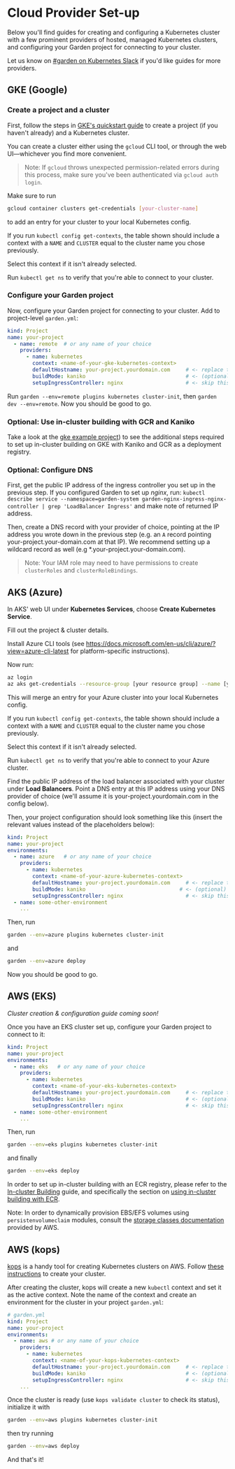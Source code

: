 # Cloud Provider Set-up

Below you'll find guides for creating and configuring a Kubernetes cluster with a few
prominent providers of hosted, managed Kubernetes clusters, and configuring your Garden
project for connecting to your cluster.

Let us know on [#garden on Kubernetes Slack](https://kubernetes.slack.com/messages/garden) if you'd like guides for more providers.

## GKE (Google)

### Create a project and a cluster

First, follow the steps in [GKE's quickstart guide](https://cloud.google.com/kubernetes-engine/docs/quickstart?authuser=1) to create a project (if you haven't already) and a Kubernetes cluster.

You can create a cluster either using the `gcloud` CLI tool, or through the
web UI—whichever you find more convenient.

> Note: If `gcloud` throws unexpected permission-related errors during this process,
make sure you've been authenticated via `gcloud auth login`.

Make sure to run

```sh
gcloud container clusters get-credentials [your-cluster-name]
```

to add an entry for your cluster to your local Kubernetes config.

If you run `kubectl config get-contexts`, the table shown should include a context with a `NAME` and `CLUSTER` equal to the cluster name you chose previously.

Select this context if it isn't already selected.

Run `kubectl get ns` to verify that you're able to connect to your cluster.

### Configure your Garden project

Now, configure your Garden project for connecting to your cluster. Add to project-level `garden.yml`:

```yaml
kind: Project
name: your-project
  - name: remote  # or any name of your choice
    providers:
      - name: kubernetes
        context: <name-of-your-gke-kubernetes-context>
        defaultHostname: your-project.yourdomain.com     # <- replace this with your intended ingress hostname
        buildMode: kaniko                                # <- (optional) enable in-cluster building
        setupIngressController: nginx                    # <- skip this if you want to install your own ingress controller
```

Run `garden --env=remote plugins kubernetes cluster-init`, then `garden dev --env=remote`. Now you should be good to go.

### Optional: Use in-cluster building with GCR and Kaniko

Take a look at the [gke example project](https://github.com/garden-io/garden/tree/0.12.40/examples/gke)) to see the additional steps required to set up in-cluster building on GKE with Kaniko and GCR as a deployment registry.

### Optional: Configure DNS

First, get the public IP address of the ingress controller you set up in the previous step. If you configured Garden to set up _nginx_, run: `kubectl describe service --namespace=garden-system garden-nginx-ingress-nginx-controller | grep 'LoadBalancer Ingress'` and make note of returned IP address.

Then, create a DNS record with your provider of choice, pointing at the IP address you wrote down in the previous step (e.g. an `A` record pointing your-project.your-domain.com at that IP). We recommend setting up a wildcard record as well (e.g *.your-project.your-domain.com).

> Note: Your IAM role may need to have permissions to create `clusterRoles` and `clusterRoleBindings`.

## AKS (Azure)

In AKS' web UI under **Kubernetes Services**, choose **Create Kubernetes Service**.

Fill out the project & cluster details.

Install Azure CLI tools (see https://docs.microsoft.com/en-us/cli/azure/?view=azure-cli-latest for platform-specific instructions).

Now run:

```sh
az login
az aks get-credentials --resource-group [your resource group] --name [your cluster name]
```

This will merge an entry for your Azure cluster into your local Kubernetes config.

If you run `kubectl config get-contexts`, the table shown should include a context with a `NAME` and `CLUSTER` equal to the cluster name you chose previously.

Select this context if it isn't already selected.

Run `kubectl get ns` to verify that you're able to connect to your Azure cluster.

Find the public IP address of the load balancer associated with your cluster under **Load Balancers**. Point a DNS entry at this IP address using your DNS provider of choice (we'll assume it is your-project.yourdomain.com in the config below).

Then, your project configuration should look something like this (insert the relevant values instead of the placeholders below):

```yaml
kind: Project
name: your-project
environments:
  - name: azure   # or any name of your choice
    providers:
      - name: kubernetes
        context: <name-of-your-azure-kubernetes-context>
        defaultHostname: your-project.yourdomain.com     # <- replace this with your intended ingress hostname
        buildMode: kaniko                              # <- (optional) enable in-cluster building
        setupIngressController: nginx                    # <- skip this if you want to install your own ingress controller
  - name: some-other-environment
    ...
```

Then, run

```sh
garden --env=azure plugins kubernetes cluster-init
```

and

```sh
garden --env=azure deploy
```

Now you should be good to go.

## AWS (EKS)

_Cluster creation & configuration guide coming soon!_

Once you have an EKS cluster set up, configure your Garden project to connect to it:

```yaml
kind: Project
name: your-project
environments:
  - name: eks   # or any name of your choice
    providers:
      - name: kubernetes
        context: <name-of-your-eks-kubernetes-context>
        defaultHostname: your-project.yourdomain.com     # <- replace this with your intended ingress hostname
        buildMode: kaniko                                # <- (optional) enable in-cluster building
        setupIngressController: nginx                    # <- skip this if you want to install your own ingress controller
  - name: some-other-environment
    ...
```

Then, run

```sh
garden --env=eks plugins kubernetes cluster-init
```

and finally

```sh
garden --env=eks deploy
```

In order to set up in-cluster building with an ECR registry, please refer to the [In-cluster Building](./in-cluster-building.md) guide, and specifically the section on [using in-cluster building with ECR](./in-cluster-building.md#using-in-cluster-building-with-ecr).

Note: In order to dynamically provision EBS/EFS volumes using `persistenvolumeclaim` modules, consult the [storage classes documentation](https://docs.aws.amazon.com/eks/latest/userguide/storage-classes.html) provided by AWS.

## AWS (kops)

[kops](https://github.com/kubernetes/kops) is a handy tool for creating Kubernetes clusters on AWS. Follow [these instructions](https://github.com/kubernetes/kops/blob/master/docs/getting_started/aws.md) to create your cluster.

After creating the cluster, kops will create a new `kubectl` context and set it as the active context. Note the name of the context and
create an environment for the cluster in your project `garden.yml`:

```yaml
# garden.yml
kind: Project
name: your-project
environments:
  - name: aws # or any name of your choice
    providers:
      - name: kubernetes
        context: <name-of-your-kops-kubernetes-context>
        defaultHostname: your-project.yourdomain.com     # <- replace this with your intended ingress hostname
        buildMode: kaniko                                # <- (optional) enable in-cluster building
        setupIngressController: nginx                    # <- skip this if you want to install your own ingress controller
    ...
```

Once the cluster is ready (use `kops validate cluster` to check its status), initialize it with

```sh
garden --env=aws plugins kubernetes cluster-init
```

then try running

```sh
garden --env=aws deploy
```

And that's it!
